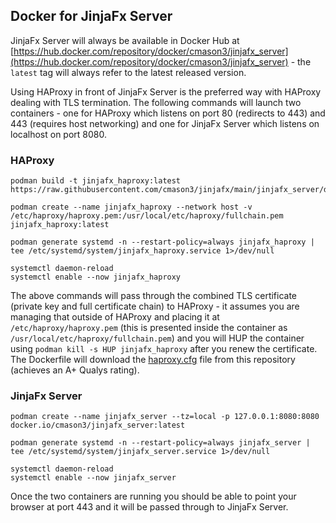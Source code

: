 ## Docker for JinjaFx Server

JinjaFx Server will always be available in Docker Hub at [https://hub.docker.com/repository/docker/cmason3/jinjafx_server](https://hub.docker.com/repository/docker/cmason3/jinjafx_server) - the `latest` tag will always refer to the latest released version.

Using HAProxy in front of JinjaFx Server is the preferred way with HAProxy dealing with TLS termination. The following commands will launch two containers - one for HAProxy which listens on port 80 (redirects to 443) and 443 (requires host networking) and one for JinjaFx Server which listens on localhost on port 8080.

### HAProxy

```
podman build -t jinjafx_haproxy:latest https://raw.githubusercontent.com/cmason3/jinjafx/main/jinjafx_server/docker/Dockerfile.HAProxy

podman create --name jinjafx_haproxy --network host -v /etc/haproxy/haproxy.pem:/usr/local/etc/haproxy/fullchain.pem jinjafx_haproxy:latest

podman generate systemd -n --restart-policy=always jinjafx_haproxy | tee /etc/systemd/system/jinjafx_haproxy.service 1>/dev/null

systemctl daemon-reload
systemctl enable --now jinjafx_haproxy
```

The above commands will pass through the combined TLS certificate (private key and full certificate chain) to HAProxy - it assumes you are managing that outside of HAProxy and placing it at `/etc/haproxy/haproxy.pem` (this is presented inside the container as `/usr/local/etc/haproxy/fullchain.pem`) and you will HUP the container using `podman kill -s HUP jinjafx_haproxy` after you renew the certificate. The Dockerfile will download the [haproxy.cfg](https://raw.githubusercontent.com/cmason3/jinjafx/main/jinjafx_server/docker/haproxy.cfg) file from this repository (achieves an A+ Qualys rating).

### JinjaFx Server

```
podman create --name jinjafx_server --tz=local -p 127.0.0.1:8080:8080 docker.io/cmason3/jinjafx_server:latest

podman generate systemd -n --restart-policy=always jinjafx_server | tee /etc/systemd/system/jinjafx_server.service 1>/dev/null

systemctl daemon-reload
systemctl enable --now jinjafx_server
```

Once the two containers are running you should be able to point your browser at port 443 and it will be passed through to JinjaFx Server.
